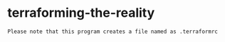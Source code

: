 # terraforming-the-reality
```Please note that this program creates a file named as .terraformrc```

